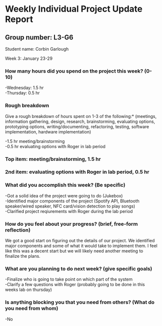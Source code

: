 # Weekly Individual Project Update Report
## Group number: L3-G6
Student name: Corbin Garlough  

Week 3: January 23-29  

### How many hours did you spend on the project this week? (0-10)  

-Wednesday: 1.5 hr  
-Thursday: 0.5 hr 

### Rough breakdown  
Give a rough breakdown of hours spent on 1-3 of the following:* (meetings, 
information gathering, design, research, brainstorming, evaluating options, 
prototyping options, writing/documenting, refactoring, testing, software 
implementation, hardware implementation)  

-1.5 hr meeting/brainstorming  
-0.5 hr evaluating options with Roger in lab period

### Top item: meeting/brainstorming, 1.5 hr
### 2nd item: evaluating options with Roger in lab period, 0.5 hr

### What did you accomplish this week? (Be specific)  
-Got a solid idea of the project were going to do (Jukebox)  
-Identified major components of the project (Spotify API, Bluetooth speaker/wired speaker, NFC card/vision detection to play songs)  
-Clarified project reqiurements with Roger during the lab period


### How do you feel about your progress? (brief, free-form reflection)  

We got a good start on figuring out the details of our project. We identified 
major components and some of what it would take to implement them. I feel like 
this was a decent start but we will likely need another meeting to finalize the plans.  

### What are you planning to do next week? (give specific goals)  
-Finalize who is going to take point on which part of the system  
-Clarify a few questions with Roger (probably going to be done in this weeks lab on thursday)  


### Is anything blocking you that you need from others? (What do you need from whom)  
-No
